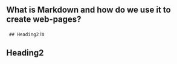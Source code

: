 ## What is Markdown and how do we use it to create web-pages?

[//]: # (This may be the most platform independent comment)

```  ## Heading2 ``` is 
## Heading2   
